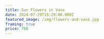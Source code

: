 ```yaml
---
title: Sun Flowers in Vase
date: 2024-07-29T15:29:00.000Z
featured_image: /img/flowers-and-vase.jpg
framing: true
price: 700
---
```

